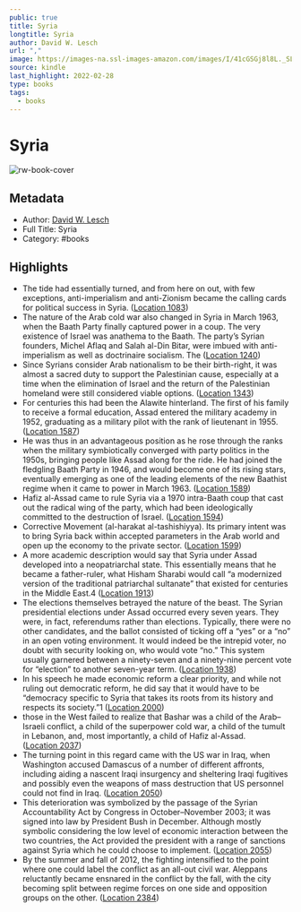```yaml
---
public: true
title: Syria
longtitle: Syria
author: David W. Lesch
url: ","
image: https://images-na.ssl-images-amazon.com/images/I/41cGSGj8l8L._SL200_.jpg
source: kindle
last_highlight: 2022-02-28
type: books
tags:
  - books
---
```

# Syria

![rw-book-cover](https://images-na.ssl-images-amazon.com/images/I/41cGSGj8l8L._SL200_.jpg)

## Metadata
- Author: [David W. Lesch](David%20W.%20Lesch.md)
- Full Title: Syria
- Category: #books

## Highlights
- The tide had essentially turned, and from here on out, with few exceptions, anti-imperialism and anti-Zionism became the calling cards for political success in Syria. ([Location 1083](https://readwise.io/to_kindle?action=open&asin=B07S583ZTM&location=1083))
- The nature of the Arab cold war also changed in Syria in March 1963, when the Baath Party finally captured power in a coup. The very existence of Israel was anathema to the Baath. The party’s Syrian founders, Michel Aflaq and Salah al-Din Bitar, were imbued with anti-imperialism as well as doctrinaire socialism. The ([Location 1240](https://readwise.io/to_kindle?action=open&asin=B07S583ZTM&location=1240))
- Since Syrians consider Arab nationalism to be their birth-right, it was almost a sacred duty to support the Palestinian cause, especially at a time when the elimination of Israel and the return of the Palestinian homeland were still considered viable options. ([Location 1343](https://readwise.io/to_kindle?action=open&asin=B07S583ZTM&location=1343))
- For centuries this had been the Alawite hinterland. The first of his family to receive a formal education, Assad entered the military academy in 1952, graduating as a military pilot with the rank of lieutenant in 1955. ([Location 1587](https://readwise.io/to_kindle?action=open&asin=B07S583ZTM&location=1587))
- He was thus in an advantageous position as he rose through the ranks when the military symbiotically converged with party politics in the 1950s, bringing people like Assad along for the ride. He had joined the fledgling Baath Party in 1946, and would become one of its rising stars, eventually emerging as one of the leading elements of the new Baathist regime when it came to power in March 1963. ([Location 1589](https://readwise.io/to_kindle?action=open&asin=B07S583ZTM&location=1589))
- Hafiz al-Assad came to rule Syria via a 1970 intra-Baath coup that cast out the radical wing of the party, which had been ideologically committed to the destruction of Israel. ([Location 1594](https://readwise.io/to_kindle?action=open&asin=B07S583ZTM&location=1594))
- Corrective Movement (al-harakat al-tashishiyya). Its primary intent was to bring Syria back within accepted parameters in the Arab world and open up the economy to the private sector. ([Location 1599](https://readwise.io/to_kindle?action=open&asin=B07S583ZTM&location=1599))
- A more academic description would say that Syria under Assad developed into a neopatriarchal state. This essentially means that he became a father-ruler, what Hisham Sharabi would call “a modernized version of the traditional patriarchal sultanate” that existed for centuries in the Middle East.4 ([Location 1913](https://readwise.io/to_kindle?action=open&asin=B07S583ZTM&location=1913))
- The elections themselves betrayed the nature of the beast. The Syrian presidential elections under Assad occurred every seven years. They were, in fact, referendums rather than elections. Typically, there were no other candidates, and the ballot consisted of ticking off a “yes” or a “no” in an open voting environment. It would indeed be the intrepid voter, no doubt with security looking on, who would vote “no.” This system usually garnered between a ninety-seven and a ninety-nine percent vote for “election” to another seven-year term. ([Location 1938](https://readwise.io/to_kindle?action=open&asin=B07S583ZTM&location=1938))
- In his speech he made economic reform a clear priority, and while not ruling out democratic reform, he did say that it would have to be “democracy specific to Syria that takes its roots from its history and respects its society.”1 ([Location 2000](https://readwise.io/to_kindle?action=open&asin=B07S583ZTM&location=2000))
- those in the West failed to realize that Bashar was a child of the Arab–Israeli conflict, a child of the superpower cold war, a child of the tumult in Lebanon, and, most importantly, a child of Hafiz al-Assad. ([Location 2037](https://readwise.io/to_kindle?action=open&asin=B07S583ZTM&location=2037))
- The turning point in this regard came with the US war in Iraq, when Washington accused Damascus of a number of different affronts, including aiding a nascent Iraqi insurgency and sheltering Iraqi fugitives and possibly even the weapons of mass destruction that US personnel could not find in Iraq. ([Location 2050](https://readwise.io/to_kindle?action=open&asin=B07S583ZTM&location=2050))
- This deterioration was symbolized by the passage of the Syrian Accountability Act by Congress in October–November 2003; it was signed into law by President Bush in December. Although mostly symbolic considering the low level of economic interaction between the two countries, the Act provided the president with a range of sanctions against Syria which he could choose to implement. ([Location 2055](https://readwise.io/to_kindle?action=open&asin=B07S583ZTM&location=2055))
- By the summer and fall of 2012, the fighting intensified to the point where one could label the conflict as an all-out civil war. Aleppans reluctantly became ensnared in the conflict by the fall, with the city becoming split between regime forces on one side and opposition groups on the other. ([Location 2384](https://readwise.io/to_kindle?action=open&asin=B07S583ZTM&location=2384))
